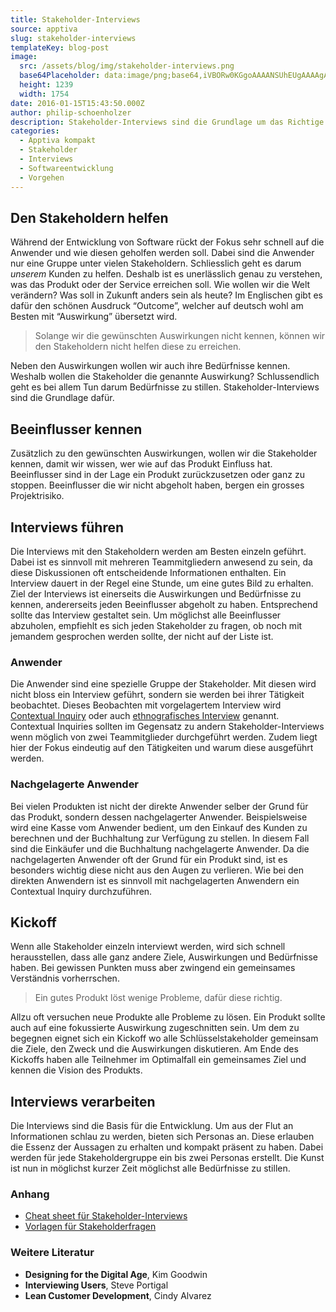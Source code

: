```yaml
---
title: Stakeholder-Interviews
source: apptiva
slug: stakeholder-interviews
templateKey: blog-post
image:
  src: /assets/blog/img/stakeholder-interviews.png
  base64Placeholder: data:image/png;base64,iVBORw0KGgoAAAANSUhEUgAAAAgAAAAGCAIAAABxZ0isAAAACXBIWXMAAAsTAAALEwEAmpwYAAAAoUlEQVR4nAGWAGn/AInt/5D3/47z/4rt/3TP/3TR/4Tn/33a/wBclLui6v+Gv+iy8P+f4v+DvOSt9P9mo8wAL47IkfT/RqLnedr/Y77/TKrsmv//HH+7AEan3HfS/0Gc4H3g/2O+/06s7IXl/yOCwgBQqM6j//+v//931/9s0f+f9v+h//9pstwAAwwMTE5Jf351ICcvFR0janBmgoN3YF5TrfdfPS9NPAgAAAAASUVORK5CYII=
  height: 1239
  width: 1754
date: 2016-01-15T15:43:50.000Z
author: philip-schoenholzer
description: Stakeholder-Interviews sind die Grundlage um das Richtige zu tun.
categories:
  - Apptiva kompakt
  - Stakeholder
  - Interviews
  - Softwareentwicklung
  - Vorgehen
---
```


<h2>Den Stakeholdern helfen</h2>

Während der Entwicklung von Software rückt der Fokus sehr schnell auf die Anwender und wie diesen geholfen werden soll. Dabei sind die Anwender nur eine Gruppe unter vielen Stakeholdern. Schliesslich geht es darum <em>unserem</em> Kunden zu helfen.
Deshalb ist es unerlässlich genau zu verstehen, was das Produkt oder der Service erreichen soll. Wie wollen wir die Welt verändern? Was soll in Zukunft anders sein als heute? Im Englischen gibt es dafür den schönen Ausdruck “Outcome”, welcher auf deutsch wohl am Besten mit “Auswirkung” übersetzt wird.

> Solange wir die gewünschten Auswirkungen nicht kennen, können wir den Stakeholdern nicht helfen diese zu erreichen.

Neben den Auswirkungen wollen wir auch ihre Bedürfnisse kennen. Weshalb wollen die Stakeholder die genannte Auswirkung? Schlussendlich geht es bei allem Tun darum Bedürfnisse zu stillen. Stakeholder-Interviews sind die Grundlage dafür.

<h2>Beeinflusser kennen</h2>

Zusätzlich zu den gewünschten Auswirkungen, wollen wir die Stakeholder kennen, damit wir wissen, wer wie auf das Produkt Einfluss hat. Beeinflusser sind in der Lage ein Produkt zurückzusetzen oder ganz zu stoppen. Beeinflusser die wir nicht abgeholt haben, bergen ein grosses Projektrisiko.

<h2>Interviews führen</h2>

Die Interviews mit den Stakeholdern werden am Besten einzeln geführt. Dabei ist es sinnvoll mit mehreren Teammitgliedern anwesend zu sein, da diese Diskussionen oft entscheidende Informationen enthalten. Ein Interview dauert in der Regel eine Stunde, um eine gutes Bild zu erhalten.
Ziel der Interviews ist einerseits die Auswirkungen und Bedürfnisse zu kennen, andererseits jeden Beeinflusser abgeholt zu haben. Entsprechend sollte das Interview gestaltet sein. Um möglichst alle Beeinflusser abzuholen, empfiehlt es sich jeden Stakeholder zu fragen, ob noch mit jemandem gesprochen werden sollte, der nicht auf der Liste ist.

<h3>Anwender</h3>

Die Anwender sind eine spezielle Gruppe der Stakeholder. Mit diesen wird nicht bloss ein Interview geführt, sondern sie werden bei ihrer Tätigkeit beobachtet. Dieses Beobachten mit vorgelagertem Interview wird [Contextual Inquiry](https://en.wikipedia.org/wiki/Contextual_inquiry) oder auch [ethnografisches Interview](https://de.wikipedia.org/wiki/Ethnographisches_Interview) genannt. Contextual Inquiries sollten im Gegensatz zu andern Stakeholder-Interviews wenn möglich von zwei Teammitglieder durchgeführt werden. Zudem liegt hier der Fokus eindeutig auf den Tätigkeiten und warum diese ausgeführt werden.

<h3>Nachgelagerte Anwender</h3>

Bei vielen Produkten ist nicht der direkte Anwender selber der Grund für das Produkt, sondern dessen nachgelagerter Anwender. Beispielsweise wird eine Kasse vom Anwender bedient, um den Einkauf des Kunden zu berechnen und der Buchhaltung zur Verfügung zu stellen. In diesem Fall sind die Einkäufer und die Buchhaltung nachgelagerte Anwender.
Da die nachgelagerten Anwender oft der Grund für ein Produkt sind, ist es besonders wichtig diese nicht aus den Augen zu verlieren. Wie bei den direkten Anwendern ist es sinnvoll mit nachgelagerten Anwendern ein Contextual Inquiry durchzuführen.

<h2>Kickoff</h2>

Wenn alle Stakeholder einzeln interviewt werden, wird sich schnell herausstellen, dass alle ganz andere Ziele, Auswirkungen und Bedürfnisse haben. Bei gewissen Punkten muss aber zwingend ein gemeinsames Verständnis vorherrschen.

> Ein gutes Produkt löst wenige Probleme, dafür diese richtig.

Allzu oft versuchen neue Produkte alle Probleme zu lösen. Ein Produkt sollte auch auf eine fokussierte Auswirkung zugeschnitten sein.
Um dem zu begegnen eignet sich ein Kickoff wo alle Schlüsselstakeholder gemeinsam die Ziele, den Zweck und die Auswirkungen diskutieren. Am Ende des Kickoffs haben alle Teilnehmer im Optimalfall ein gemeinsames Ziel und kennen die Vision des Produkts.

<h2>Interviews verarbeiten</h2>

Die Interviews sind die Basis für die Entwicklung. Um aus der Flut an Informationen schlau zu werden, bieten sich Personas an. Diese erlauben die Essenz der Aussagen zu erhalten und kompakt präsent zu haben. Dabei werden für jede Stakeholdergruppe ein bis zwei Personas erstellt. Die Kunst ist nun in möglichst kurzer Zeit möglichst alle Bedürfnisse zu stillen.

<h3>Anhang</h3>

- [Cheat sheet für Stakeholder-Interviews](attachment/stakeholder-interviews.pdf)
- [Vorlagen für Stakeholderfragen](https://github.com/ApptivaAG/kompakt-stakeholder-interview)

<h3>Weitere Literatur</h3>

- **Designing for the Digital Age**, Kim Goodwin
- **Interviewing Users**, Steve Portigal
- **Lean Customer Development**, Cindy Alvarez
